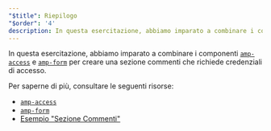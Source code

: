 ```yaml
---
"$title": Riepilogo
"$order": '4'
description: In questa esercitazione, abbiamo imparato a combinare i componenti amp-access e amp-form per creare una sezione commenti che richiede credenziali di accesso.
---
```


In questa esercitazione, abbiamo imparato a combinare i componenti [`amp-access`](../../../../documentation/components/reference/amp-access.md) e [`amp-form`](../../../../documentation/components/reference/amp-form.md) per creare una sezione commenti che richiede credenziali di accesso.

Per saperne di più, consultare le seguenti risorse:

- [`amp-access`](../../../../documentation/components/reference/amp-access.md)
- [`amp-form`](../../../../documentation/components/reference/amp-form.md)
- [Esempio "Sezione Commenti"](../../../../documentation/examples/documentation/Comment_Section.html)
